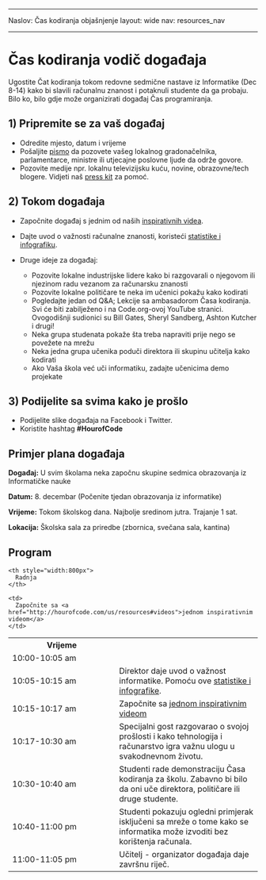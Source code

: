 * * *

Naslov: Čas kodiranja objašnjenje layout: wide nav: resources_nav

* * *

# Čas kodiranja vodič događaja

Ugostite Čat kodiranja tokom redovne sedmične nastave iz Informatike (Dec 8-14) kako bi slavili računalnu znanost i potaknuli studente da ga probaju. Bilo ko, bilo gdje može organizirati događaj Čas programiranja.

## 1) Pripremite se za vaš događaj

  * Odredite mjesto, datum i vrijeme
  * Pošaljite [ pismo](<%= hoc_uri('https://docs.google.com/a/code.org/document/d/1eP41sKW7y0qq_JvkRIgZK8dWYICaGRZ4CCDETXa78wY/edit') %>) da pozovete vašeg lokalnog gradonačelnika, parlamentarce, ministre ili utjecajne poslovne ljude da održe govore.
  * Pozovite medije npr. lokalnu televizijsku kuću, novine, obrazovne/tech blogere. Vidjeti naš [ press kit](<%= hoc_uri('/resources/press-kit') %>) za pomoć.

## 2) Tokom događaja

  * Započnite događaj s jednim od naših [ inspirativnih videa](<%= hoc_uri('/resources#videos') %>).
  * Dajte uvod o važnosti računalne znanosti, koristeći [ statistike i infografiku](<%= hoc_uri('/resources/stats') %>).   
      
    
  * Druge ideje za događaj: 
      * Pozovite lokalne industrijske lidere kako bi razgovarali o njegovom ili njezinom radu vezanom za računarsku znanosti
      * Pozovite lokalne političare te neka im učenici pokažu kako kodirati
      * Pogledajte jedan od Q&A; Lekcije sa ambasadorom Časa kodiranja. Svi će biti zabilježeno i na Code.org-ovoj YouTube stranici. Ovogodišnji sudionici su Bill Gates, Sheryl Sandberg, Ashton Kutcher i drugi!
      * Neka grupa studenata pokaže šta treba napraviti prije nego se povežete na mrežu
      * Neka jedna grupa učenika poduči direktora ili skupinu učitelja kako kodirati
      * Ako Vaša škola već uči informatiku, zadajte učenicima demo projekate

## 3) Podijelite sa svima kako je prošlo

  * Podijelite slike događaja na Facebook i Twitter. 
  * Koristite hashtag **#HourofCode**

## Primjer plana događaja

**Događaj:** U svim školama neka započnu skupine sedmica obrazovanja iz Informatičke nauke

**Datum:** 8. decembar (Počenite tjedan obrazovanja iz informatike)

**Vrijeme:** Tokom školskog dana. Najbolje sredinom jutra. Trajanje 1 sat.

**Lokacija:** Školska sala za priredbe (zbornica, svečana sala, kantina)   
  


## Program

<table>
  <tr>
    <th style="width:200px">
      Vrijeme
    </th>
    
    <th style="width:800px">
      Radnja
    </th>
  </tr>
  
  <tr>
    <td>
      10:00-10:05 am
    </td>
    
    <td>
      Započnite sa <a href="http://hourofcode.com/us/resources#videos">jednom inspirativnim videom</a>
    </td>
  </tr>
  
  <td>
    10:05-10:15 am
  </td>
  
  <td>
    Direktor daje uvod o važnost informatike. Pomoću ove <a href="/resources/stats">statistike i infografike</a>.
  </td></tr> 
  
  <td>
    10:15-10:17 am
  </td>
  
  <td>
    Započnite sa <a href="http://hourofcode.com/us/resources#videos">jednom inspirativnim videom</a>
  </td></tr> 
  
  <td>
    10:17-10:30 am
  </td>
  
  <td>
    Specijalni gost razgovarao o svojoj prošlosti i kako tehnologija i računarstvo igra važnu ulogu u svakodnevnom životu.
  </td></tr> 
  
  <td>
    10:30-10:40 am
  </td>
  
  <td>
    Studenti rade demonstraciju Časa kodiranja za školu. Zabavno bi bilo da oni uče direktora, političare ili druge studente.
  </td></tr> 
  
  <td>
    10:40-11:00 pm
  </td>
  
  <td>
    Studenti pokazuju ogledni primjerak isključeni sa mreže o tome kako se informatika može izvoditi bez korištenja računala.
  </td></tr> 
  
  <td>
    11:00-11:05 pm
  </td>
  
  <td>
    Učitelj - organizator događaja daje završnu riječ.
  </td>
</table>